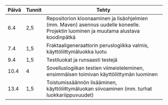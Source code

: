 Päivä | Tunnit | Tehty
--- | --- | ---
6.4 | 2,5 | Repositorion kloonaaminen ja lisäohjelmien (mm. Maven) asennus uudelle koneelle. Projektin luominen ja muutama alustava koodinpätkä
7.4 | 1,5 | Fraktaaligeneraattorin peruslogiikka valmis, käyttöliittymäluokka luotu
9.4 | 1,5 | Testiluokat ja runsaasti testejä
10.4 | 4 | Sovelluslogiikan testien viimeisteleminen, ensimmäisen toimivan käyttöliittymän luominen
13.4 | 1,5 | Toistumissäännön lisääminen, käyttöliittymäluokan siivoaminen (mm. turhat luokkariippuvuudet)
